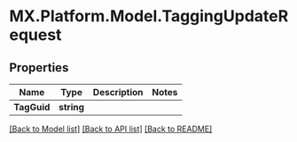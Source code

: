 # MX.Platform.Model.TaggingUpdateRequest

## Properties

Name | Type | Description | Notes
------------ | ------------- | ------------- | -------------
**TagGuid** | **string** |  | 

[[Back to Model list]](../README.md#documentation-for-models) [[Back to API list]](../README.md#documentation-for-api-endpoints) [[Back to README]](../README.md)

